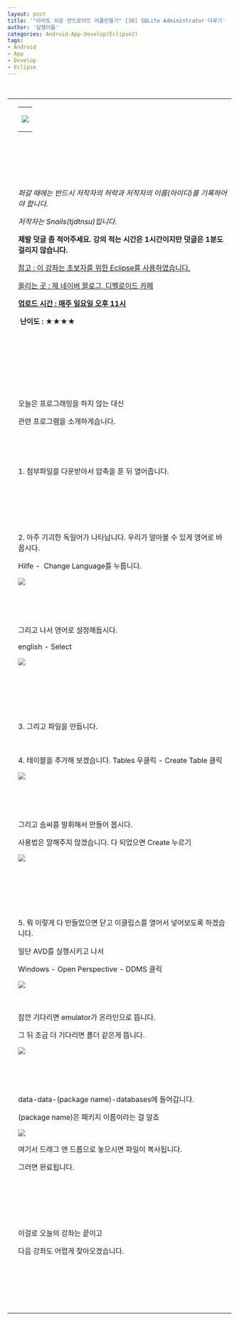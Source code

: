 ```yaml
---
layout: post
title: '"아마도 쉬운 안드로이드 어플만들기" [36] SQLite Administrator 다루기'
author: '달팽이들'
categories: Android-App-Develop(Eclipse2)
tags:
- Android
- App
- Develop
- Eclipse
---
```



<script> location.href='https://cafe.naver.com/develoid/349020' ; </script>

<p>&nbsp;</p><div><table id="printPost1" class="post-body" cellspacing="0" cellpadding="0"><tbody><tr><td class="bcl"></td><td class="bcc"><table class="post-top"><tbody><tr><td class="p12" valign="bottom"><p><img src="https://dthumb-phinf.pstatic.net/?src=%22http%3A%2F%2Fpostfiles3.naver.net%2F20130523_178%2Ftjdtnsu_1369283538974akCh1_JPEG%2Fand.jpg%3Ftype%3Dw2%22&amp;type=cafe_wa740"></p></td></tr></tbody></table><div><div><div><div><div><p><i></i>&nbsp;</p><p>&nbsp;</p><p>&nbsp;</p><p><i>퍼갈 때에는 반드시 저작자의 허락과 저작자의 이름(아이디)를 기록하어야 합니다.</i></p><p><i>저작자는 Snails(tjdtnsu)입니다.</i></p><p><span><strong><span>제발 덧글 좀 적어주세요. 강의 적는 시간은 1시간이지만 덧글은 1분도 걸리지 않습니다.</span></strong></span></p><p><u>참고 : 이 강좌는 초보자를 위한 Eclipse를 사용하였습니다.</u></p><p><u>올리는 곳 : 제 네이버 블로그, 디벨로이드 카페</u></p><div><span><u><strong>업로드 시간 : 매주 일요일 오후 11시</strong></u><div></div><p>&nbsp;<strong><span>난이도 : ★</span><span>★<span>★<span>★</span></span></span></strong></p><div></div><p></p><p>&nbsp;</p><p>&nbsp;</p><p>&nbsp;</p><p></p></span><p>&nbsp;</p><p>오늘은 프로그래밍을 하지 않는 대신</p><p>관련 프로그램을 소개하게습니다.</p><p>&nbsp;</p><p>&nbsp;</p><p>1. 첨부파일을 다운받아서 압축을 푼 뒤 열어줍니다.</p><p>&nbsp;</p><p>&nbsp;</p><p>&nbsp;</p><p>2. 아주 기괴한 독일어가 나타납니다. 우리가 알아볼 수 있게 영어로 바꿉시다.</p><p>Hilfe - &nbsp;Change Language를 누릅니다.</p><p><img src="https://dthumb-phinf.pstatic.net/?src=%22http%3A%2F%2Fblogfiles.naver.net%2F20131208_49%2Ftjdtnsu_1386502445746TGsEm_PNG%2F%25C1%25A6%25B8%25F1_%25BE%25F8%25C0%25BD.png%22&amp;type=cafe_wa740"></p><p>&nbsp;</p><p>&nbsp;</p><p>그리고 나서 영어로 설정해둡시다.</p><p>english - Select</p><p><img src="https://dthumb-phinf.pstatic.net/?src=%22http%3A%2F%2Fblogfiles.naver.net%2F20131208_22%2Ftjdtnsu_1386502491016Xr8E6_PNG%2F%25C1%25A6%25B8%25F1_%25BE%25F8%25C0%25BD.png%22&amp;type=cafe_wa740"></p><p>&nbsp;</p><p>&nbsp;</p><p>&nbsp;</p><p>3. 그리고 파일을 만듭니다.</p><p>&nbsp;</p><p>4. 테이블을 추가해 보겠습니다. Tables 우클릭 - Create Table 클릭</p><p><img src="https://dthumb-phinf.pstatic.net/?src=%22http%3A%2F%2Fblogfiles.naver.net%2F20131208_145%2Ftjdtnsu_13865048392008y1hH_PNG%2F%25C1%25A6%25B8%25F1_%25BE%25F8%25C0%25BD.png%22&amp;type=cafe_wa740"></p><p>&nbsp;</p><p>&nbsp;</p><p>그리고 솜씨를 발휘해서 만들어 봅시다.</p><p>사용법은 말해주지 않겠습니다. 다 되었으면 Create 누르기</p><p><img src="https://dthumb-phinf.pstatic.net/?src=%22http%3A%2F%2Fblogfiles.naver.net%2F20131208_272%2Ftjdtnsu_1386505016395YahTv_PNG%2F%25C1%25A6%25B8%25F1_%25BE%25F8%25C0%25BD.png%22&amp;type=cafe_wa740"></p><p>&nbsp;</p><p>&nbsp;</p><p>&nbsp;</p><p>5. 뭐 이렇게 다 만들었으면 닫고 이클립스를 열어서 넣어보도록 하겠습니다.</p><p>일단 AVD를 실행시키고 나서 </p><p>Windows - Open Perspective - DDMS 클릭</p><p><img src="https://dthumb-phinf.pstatic.net/?src=%22http%3A%2F%2Fblogfiles.naver.net%2F20131208_56%2Ftjdtnsu_13865051874458eVVc_PNG%2F%25C1%25A6%25B8%25F1_%25BE%25F8%25C0%25BD.png%22&amp;type=cafe_wa740"></p><p>&nbsp;</p><p>잠깐 기다리면 emulator가 온라인으로 뜹니다.</p><p>그 뒤 조금 더 기다리면 폴더 같은게 뜹니다.</p><p><img src="https://dthumb-phinf.pstatic.net/?src=%22http%3A%2F%2Fblogfiles.naver.net%2F20131208_32%2Ftjdtnsu_1386505333225Nb9cz_PNG%2F%25C1%25A6%25B8%25F1_%25BE%25F8%25C0%25BD.png%22&amp;type=cafe_wa740"></p><p>&nbsp;</p><p>&nbsp;</p><p>data-data-(package name)-databases에 들어갑니다.</p><p>(package name)은 패키지 이름이라는 걸 알죠</p><p><img src="https://dthumb-phinf.pstatic.net/?src=%22http%3A%2F%2Fblogfiles.naver.net%2F20131208_75%2Ftjdtnsu_1386505592677jCDTu_PNG%2F%25C1%25A6%25B8%25F1_%25BE%25F8%25C0%25BD.png%22&amp;type=cafe_wa740"></p><p>여기서 드래그 앤 드롭으로 놓으시면 파일이 복사됩니다.</p><p>그러면 완료됩니다.</p><p>&nbsp;</p><p>&nbsp;</p><p>&nbsp;</p><p>이걸로 오늘의 강좌는 끝이고</p><p>다음 강좌도 어렵게 찾아오겠습니다.</p></div><p></p><p>&nbsp;</p><p>&nbsp;</p><p>&nbsp;</p><p></p></div></div></div></div></div></td></tr></tbody></table></div>
